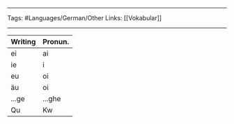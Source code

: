 ___
Tags: #Languages/German/Other
 Links: [[Vokabular]]
___
Writing | Pronun.
------------ | ------------
ei | ai
ie | i
eu | oi
äu | oi
...ge | ...ghe
Qu | Kw
